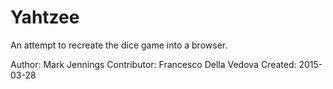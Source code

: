 # Yahtzee

An attempt to recreate the dice game into a browser.

Author: Mark Jennings
Contributor: Francesco Della Vedova
Created: 2015-03-28
